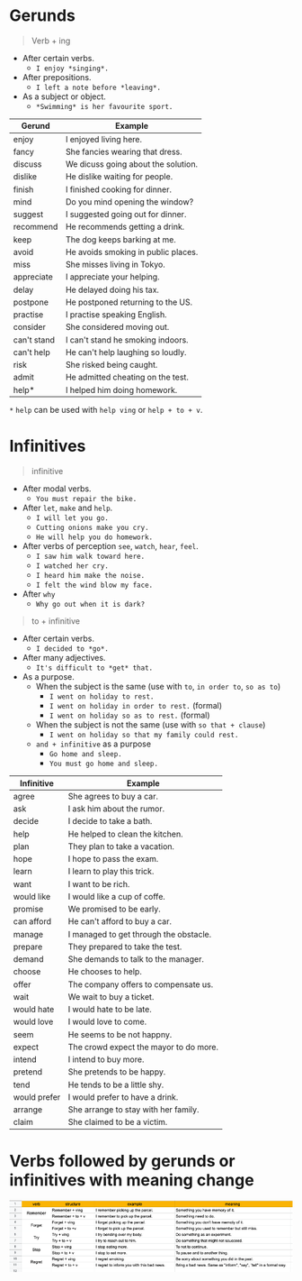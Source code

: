 # Gerunds

> Verb + ing

- After certain verbs.
  - `I enjoy *singing*.`
- After prepositions.
  - `I left a note before *leaving*.`
- As a subject or object.
  - `*Swimming* is her favourite sport.`

| Gerund      | Example                             |
| ----------- | ----------------------------------- |
| enjoy       | I enjoyed living here.              |
| fancy       | She fancies wearing that dress.     |
| discuss     | We dicuss going about the solution. |
| dislike     | He dislike waiting for people.      |
| finish      | I finished cooking for dinner.      |
| mind        | Do you mind opening the window?     |
| suggest     | I suggested going out for dinner.   |
| recommend   | He recommends getting a drink.      |
| keep        | The dog keeps barking at me.        |
| avoid       | He avoids smoking in public places. |
| miss        | She misses living in Tokyo.         |
| appreciate  | I appreciate your helping.          |
| delay       | He delayed doing his tax.           |
| postpone    | He postponed returning to the US.   |
| practise    | I practise speaking English.        |
| consider    | She considered moving out.          |
| can't stand | I can't stand he smoking indoors.   |
| can't help  | He can't help laughing so loudly.   |
| risk        | She risked being caught.            |
| admit       | He admitted cheating on the test.   |
| help*       | I helped him doing homework.        |

`*` `help` can be used with `help ving` or `help + to + v`.

# Infinitives

> infinitive

- After modal verbs.
  - `You must repair the bike.`
- After `let`, `make` and `help`.
  - `I will let you go.`
  - `Cutting onions make you cry.`
  - `He will help you do homework.`
- After verbs of perception `see`, `watch`, `hear`, `feel`.
  - `I saw him walk toward here.`
  - `I watched her cry.`
  - `I heard him make the noise.`
  - `I felt the wind blow my face.`
- After `why`
  - `Why go out when it is dark?`

> to + infinitive

- After certain verbs.
  - `I decided to *go*.`
- After many adjectives.
  - `It's difficult to *get* that.`
- As a purpose.
  - When the subject is the same (use with `to`, `in order to`, `so as to`)
    - `I went on holiday to rest.`
    - `I went on holiday in order to rest.` (formal)
    - `I went on holiday so as to rest.` (formal)
  - When the subject is not the same (use with `so that + clause`)
    - `I went on holiday so that my family could rest.`
  - `and + infinitive` as a purpose
    - `Go home and sleep.`
    - `You must go home and sleep.` 

| Infinitive   | Example                                |
| ------------ | -------------------------------------- |
| agree        | She agrees to buy a car.               |
| ask          | I ask him about the rumor.             |
| decide       | I decide to take a bath.               |
| help         | He helped to clean the kitchen.        |
| plan         | They plan to take a vacation.          |
| hope         | I hope to pass the exam.               |
| learn        | I learn to play this trick.            |
| want         | I want to be rich.                     |
| would like   | I would like a cup of coffe.           |
| promise      | We promised to be early.               |
| can afford   | He can't afford to buy a car.          |
| manage       | I managed to get through the obstacle. |
| prepare      | They prepared to take the test.        |
| demand       | She demands to talk to the manager.    |
| choose       | He chooses to help.                    |
| offer        | The company offers to compensate us.   |
| wait         | We wait to buy a ticket.               |
| would hate   | I would hate to be late.               |
| would love   | I would love to come.                  |
| seem         | He seems to be not happny.             |
| expect       | The crowd expect the mayor to do more. |
| intend       | I intend to buy more.                  |
| pretend      | She pretends to be happy.              |
| tend         | He tends to be a little shy.           |
| would prefer | I would prefer to have a drink.        |
| arrange      | She arrange to stay with her family.   |
| claim        | She claimed to be a victim.            |

# Verbs followed by gerunds or infinitives with meaning change 

![meaning-change](meaning-change.png)
